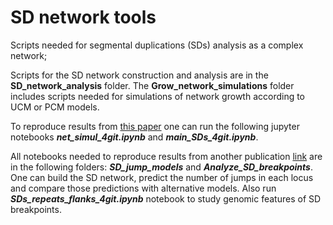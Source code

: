 # SD network tools
Scripts needed for segmental duplications (SDs) analysis as a complex network;

Scripts for the SD network construction and analysis are in the **SD_network_analysis** folder. The **Grow_network_simulations** folder includes scripts needed for simulations of network growth according to UCM or PCM models.

To reproduce results from [this paper](https://doi.org/10.1186/s12864-021-07789-7) one can run the following jupyter notebooks ***net_simul_4git.ipynb*** and ***main_SDs_4git.ipynb***.

All notebooks needed to reproduce results from another publication [link](https://doi.org/10.1101/2023.03.18.533287) are in the following folders: ***SD_jump_models*** and ***Analyze_SD_breakpoints***. One can build the SD network, predict the number of jumps in each locus and compare those predictions with alternative models. Also run ***SDs_repeats_flanks_4git.ipynb*** notebook to study genomic features of SD breakpoints.
